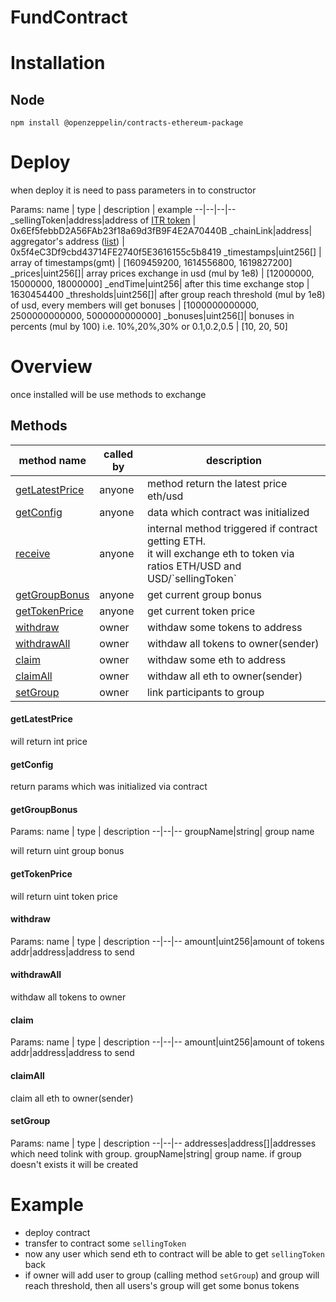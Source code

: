 # FundContract

# Installation
## Node
`npm install @openzeppelin/contracts-ethereum-package`

# Deploy
when deploy it is need to pass parameters in to constructor

Params:
name | type | description | example
--|--|--|--
_sellingToken|address|address of <a target="_blank" href="https://etherscan.io/token/0x6ef5febbd2a56fab23f18a69d3fb9f4e2a70440b">ITR token</a> | 0x6Ef5febbD2A56FAb23f18a69d3fB9F4E2A70440B
_chainLink|address| aggregator's address (<a target="_blank" href="https://docs.chain.link/docs/ethereum-addresses">list</a>) | 0x5f4eC3Df9cbd43714FE2740f5E3616155c5b8419
_timestamps|uint256[] | array of timestamps(gmt) | [1609459200, 1614556800, 1619827200]
_prices|uint256[]| array prices exchange in usd (mul by 1e8) | [12000000, 15000000, 18000000]
_endTime|uint256| after this time exchange stop | 1630454400
_thresholds|uint256[]| after group reach threshold (mul by 1e8) of usd, every members will get bonuses | [1000000000000, 2500000000000, 5000000000000]
_bonuses|uint256[]| bonuses in percents (mul by 100) i.e. 10%,20%,30%   or 0.1,0.2,0.5  | [10, 20, 50]

# Overview
once installed will be use methods to exchange

## Methods

<table>
<thead>
	<tr>
		<th>method name</th>
		<th>called by</th>
		<th>description</th>
	</tr>
</thead>
<tbody>
    <tr>
		<td><a href="#getlatestprice">getLatestPrice</a></td>
		<td>anyone</td>
		<td>method return the latest price eth/usd</td>
	</tr>
	<tr>
		<td><a href="#getconfig">getConfig</a></td>
		<td>anyone</td>
		<td>data which contract was initialized</td>
	</tr>
	<tr>
		<td><a href="#receive">receive</a></td>
		<td>anyone</td>
		<td>internal method triggered if contract getting ETH.<br> it will exchange eth to token via ratios ETH/USD and USD/`sellingToken`</td>
	</tr>
	<tr>
		<td><a href="#getgroupbonus">getGroupBonus</a></td>
		<td>anyone</td>
		<td>get current group bonus</td>
	</tr>
    <tr>
		<td><a href="#gettokenprice">getTokenPrice</a></td>
		<td>anyone</td>
		<td>get current token price</td>
	</tr>
    <tr>
		<td><a href="#withdraw">withdraw</a></td>
		<td>owner</td>
		<td>withdaw some tokens to address</td>
	</tr>
	<tr>
		<td><a href="#withdrawall">withdrawAll</a></td>
		<td>owner</td>
		<td>withdaw all tokens to owner(sender)</td>
	</tr>
	<tr>
		<td><a href="#claim">claim</a></td>
		<td>owner</td>
		<td>withdaw some eth to address</td>
	</tr>
	<tr>
		<td><a href="#claimall">claimAll</a></td>
		<td>owner</td>
		<td>withdaw all eth to owner(sender)</td>
	</tr>
	<tr>
		<td><a href="#setgroup">setGroup</a></td>
		<td>owner</td>
		<td>link participants to group</td>
	</tr>
</tbody>
</table>


#### getLatestPrice

will return int price

#### getConfig

return params which was initialized via contract

#### getGroupBonus

Params:
name  | type | description
--|--|--
groupName|string| group name

will return uint group bonus

#### getTokenPrice

will return uint token price

#### withdraw
Params:
name  | type | description
--|--|--
amount|uint256|amount of tokens
addr|address|address to send

#### withdrawAll

withdaw all tokens to owner

#### claim
Params:
name  | type | description
--|--|--
amount|uint256|amount of tokens
addr|address|address to send


#### claimAll

claim all eth to owner(sender)

#### setGroup
Params:
name  | type | description
--|--|--
addresses|address[]|addresses which need tolink with group.
groupName|string| group name.  if group doesn't exists it will be created

# Example

* deploy contract
* transfer to contract some `sellingToken`
* now any user which send eth to contract will be able to get `sellingToken` back
* if owner will add user to group (calling method `setGroup`) and group will reach threshold, then all users's group will get some bonus tokens
